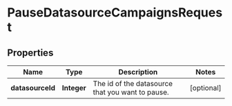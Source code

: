 

# PauseDatasourceCampaignsRequest


## Properties

| Name | Type | Description | Notes |
|------------ | ------------- | ------------- | -------------|
|**datasourceId** | **Integer** | The id of the datasource that you want to pause. |  [optional] |



